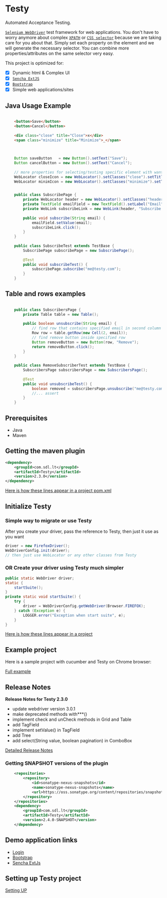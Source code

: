 # Testy

Automated Acceptance Testing.

[`Selenium WebDriver`](http://www.seleniumhq.org/projects/webdriver/) test framework for web applications.
You don't have to worry anymore about complex [`XPATH`](http://zvon.org/xxl/XPathTutorial/Output/example1.html) or [`CSS selector`](https://saucelabs.com/selenium/css-selectors) because we are taking care for you about that.
Simply set each property on the element and we will generate the necessary selector.
You can combine more properties/attributes on the same selector very easy. 

This project is optimized for:

- [x] Dynamic html & Complex UI
- [x] [`Sencha ExtJS`](https://www.sencha.com/products/extjs/#overview)
- [x] [`Bootstrap`](http://getbootstrap.com/javascript/)
- [x] Simple web applications/sites

## Java Usage Example

```html

    <button>Save</button>
    <button>Cancel</button>
    
    <div class="close" title="Close">x</div>
    <span class="minimize" title="Minimize">_</span>
    
```

```java
    
    Button saveButton   = new Button().setText("Save");
    Button cancelButton = new Button().setText("Cancel");
    
    // more properties for selecting/testing specific element with wanted attributes
    WebLocator closeIcon = new WebLocator().setClasses("close").setTitle("Close");
    WebLocator minimIcon = new WebLocator().setClasses("minimize").setTitle("Minimize");

```

```java

    public class SubscribePage {
        private WebLocator header = new WebLocator().setClasses("header");
        private TextField emailField = new TextField().setLabel("Email");
        private WebLink subscribeLink = new WebLink(header, "Subscribe now");
     
        public void subscribe(String email) {
            emailField.setValue(email);
            subscribeLink.click();
        }
    }
    
    public class SubscribeTest extends TestBase {
        SubscribePage subscribePage = new SubscribePage();
     
        @Test
        public void subscribeTest() {
            subscribePage.subscribe("me@testy.com");
        }
    }
```

## Table and rows examples

```java

    public class SubscribersPage {
        private Table table = new Table();
        
        public boolean unsubscribe(String email) {
            // find row that contains specified email in second column
            Row row = table.getRow(new Cell(2, email));
            // find remove button inside specified row
            Button removeButton = new Button(row, "Remove");
            return removeButton.click();
        }
    }
    
    public class RemoveSubscriberTest extends TestBase {
        SubscribersPage subscribersPage = new SubscribersPage();
     
        @Test
        public void unsubscribeTest() {
            boolean removed = subscribersPage.unsubscribe("me@testy.com");
            //... assert
        }
    }
```

## Prerequisites

- Java
- Maven

## Getting the maven plugin

```xml
<dependency>
    <groupId>com.sdl.lt</groupId>
    <artifactId>Testy</artifactId>
    <version>2.3.0</version>
</dependency>
```

[Here is how these lines appear in a project pom.xml](https://github.com/nmatei/cucumber-testy-tutorial/blob/master/pom.xml)

## Initialize Testy

### Simple way to migrate or use Testy
After you create your driver, pass the reference to Testy, then just it use as you want

```java
driver = new FirefoxDriver();
WebDriverConfig.init(driver);
// then just use WebLocator or any other classes from Testy
```

### OR Create your driver using Testy much simpler

```java
public static WebDriver driver;
static {
    startSuite();
}
private static void startSuite() {
    try {
        driver = WebDriverConfig.getWebDriver(Browser.FIREFOX);
    } catch (Exception e) {
        LOGGER.error("Exception when start suite", e);
    }
}
```

[Here is how these lines appear in a project](https://github.com/nmatei/cucumber-testy-tutorial/blob/master/src/test/java/org/fasttrackit/util/TestBase.java)

## Example project

Here is a sample project with cucumber and Testy on Chrome browser:

[Full example](https://github.com/nmatei/cucumber-testy-tutorial)


## Release Notes
**Release Notes for Testy 2.3.0**
- update webdriver version 3.0.1
- make deprecated methods with***()
- implement check and unCheck methods in Grid and Table
- add TagField
- implement setValue() in TagField
- add Tree
- add select(String value, boolean pagination) in ComboBox

[Detailed Release Notes](./release-notes.md) 

### Getting SNAPSHOT versions of the plugin

```xml
    <repositories>
        <repository>
            <id>sonatype-nexus-snapshots</id>
            <name>sonatype-nexus-snapshots</name>
            <url>https://oss.sonatype.org/content/repositories/snapshots/</url>
        </repository>
    </repositories>
    <dependency>
        <groupId>com.sdl.lt</groupId>
        <artifactId>Testy</artifactId>
        <version>2.4.0-SNAPSHOT</version>
    </dependency>
```

## Demo application links

- [Login](https://rawgit.com/sdl/Testy/master/src/test/functional/app-demo/login.html)
- [Bootstrap](https://rawgit.com/sdl/Testy/master/src/test/functional/app-demo/bootstrap/index.html)
- [Sencha ExtJs](https://rawgit.com/sdl/Testy/master/src/test/functional/app-demo/extjs/index.html)

## Setting up Testy project

[Setting UP](./setup.md) 
